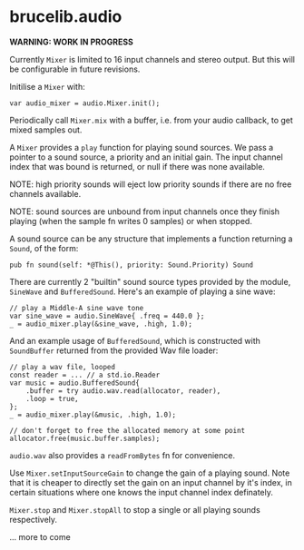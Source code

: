 # brucelib.audio
**WARNING: WORK IN PROGRESS**

Currently `Mixer` is limited to 16 input channels and stereo output. But this will be configurable in future revisions.

Initilise a `Mixer` with:
```zig
var audio_mixer = audio.Mixer.init();
```

Periodically call `Mixer.mix` with a buffer, i.e. from your audio callback, to get mixed samples out.

A `Mixer` provides a `play` function for playing sound sources. We pass a pointer to a sound source, a priority and an initial gain. The input channel index that was bound is returned, or null if there was none available.

NOTE: high priority sounds will eject low priority sounds if there are no free channels available.

NOTE: sound sources are unbound from input channels once they finish playing (when the sample fn writes 0 samples) or when stopped.

A sound source can be any structure that implements a function returning a `Sound`, of the form:
```zig
pub fn sound(self: *@This(), priority: Sound.Priority) Sound
```

There are currently 2 "builtin" sound source types provided by the module, `SineWave` and `BufferedSound`. Here's an example of playing a sine wave:

```zig
// play a Middle-A sine wave tone
var sine_wave = audio.SineWave{ .freq = 440.0 };
_ = audio_mixer.play(&sine_wave, .high, 1.0);
```

And an example usage of `BufferedSound`, which is constructed with `SoundBuffer` returned from the provided Wav file loader:

```zig
// play a wav file, looped
const reader = ... // a std.io.Reader
var music = audio.BufferedSound{
    .buffer = try audio.wav.read(allocator, reader),
    .loop = true,
};
_ = audio_mixer.play(&music, .high, 1.0);

// don't forget to free the allocated memory at some point
allocator.free(music.buffer.samples);
```

`audio.wav` also provides a `readFromBytes` fn for convenience.

Use `Mixer.setInputSourceGain` to change the gain of a playing sound. Note that it is cheaper to directly set the gain on an input channel by it's index, in certain situations where one knows the input channel index definately.

`Mixer.stop` and `Mixer.stopAll` to stop a single or all playing sounds respectively.

... more to come
